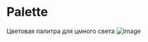 # Palette

Цветовая палитра для цмного света
![image](https://user-images.githubusercontent.com/34206674/205612062-e01a5567-e960-4613-8d8e-096c0baef9a8.png)
